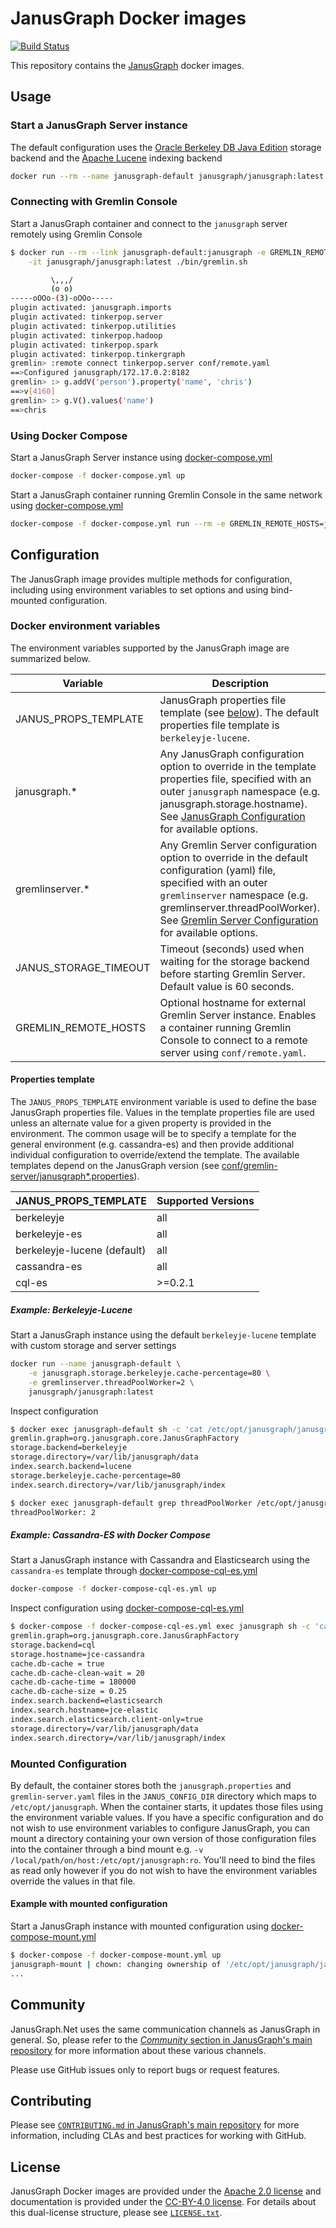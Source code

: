 # JanusGraph Docker images

[![Build Status][travis-img]][travis-url]

This repository contains the [JanusGraph][JG] docker images.

## Usage

### Start a JanusGraph Server instance

The default configuration uses the [Oracle Berkeley DB Java Edition][JG_BDB] storage backend
and the [Apache Lucene][JG_LUCENE] indexing backend

```bash
docker run --rm --name janusgraph-default janusgraph/janusgraph:latest
```

### Connecting with Gremlin Console

Start a JanusGraph container and connect to the `janusgraph` server remotely using Gremlin Console

```bash
$ docker run --rm --link janusgraph-default:janusgraph -e GREMLIN_REMOTE_HOSTS=janusgraph \
    -it janusgraph/janusgraph:latest ./bin/gremlin.sh

         \,,,/
         (o o)
-----oOOo-(3)-oOOo-----
plugin activated: janusgraph.imports
plugin activated: tinkerpop.server
plugin activated: tinkerpop.utilities
plugin activated: tinkerpop.hadoop
plugin activated: tinkerpop.spark
plugin activated: tinkerpop.tinkergraph
gremlin> :remote connect tinkerpop.server conf/remote.yaml
==>Configured janusgraph/172.17.0.2:8182
gremlin> :> g.addV('person').property('name', 'chris')
==>v[4160]
gremlin> :> g.V().values('name')
==>chris
```

### Using Docker Compose

Start a JanusGraph Server instance using [docker-compose.yml](docker-compose.yml)

```bash
docker-compose -f docker-compose.yml up
```

Start a JanusGraph container running Gremlin Console in the same network using
[docker-compose.yml](docker-compose.yml)

```bash
docker-compose -f docker-compose.yml run --rm -e GREMLIN_REMOTE_HOSTS=janusgraph janusgraph ./bin/gremlin.sh
```

## Configuration

The JanusGraph image provides multiple methods for configuration, including using environment
variables to set options and using bind-mounted configuration.

### Docker environment variables

The environment variables supported by the JanusGraph image are summarized below.

| Variable | Description |
| ---- | ---- |
| JANUS_PROPS_TEMPLATE | JanusGraph properties file template (see [below](#properties-template)). The default properties file template is `berkeleyje-lucene`. |
| janusgraph.* | Any JanusGraph configuration option to override in the template properties file, specified with an outer `janusgraph` namespace (e.g. janusgraph.storage.hostname). See [JanusGraph Configuration][JG_CONFIG] for available options. |
| gremlinserver.* | Any Gremlin Server configuration option to override in the default configuration (yaml) file, specified with an outer `gremlinserver` namespace (e.g. gremlinserver.threadPoolWorker). See [Gremlin Server Configuration][GS_CONFIG] for available options. |
| JANUS_STORAGE_TIMEOUT | Timeout (seconds) used when waiting for the storage backend before starting Gremlin Server. Default value is 60 seconds. |
| GREMLIN_REMOTE_HOSTS | Optional hostname for external Gremlin Server instance. Enables a container running Gremlin Console to connect to a remote server using `conf/remote.yaml`. |

#### Properties template

The `JANUS_PROPS_TEMPLATE` environment variable is used to define the base JanusGraph
properties file. Values in the template properties file are used unless an alternate value
for a given property is provided in the environment. The common usage will be to specify 
a template for the general environment (e.g. cassandra-es) and then provide additional 
individual configuration to override/extend the template. The available templates depend 
on the JanusGraph version (see [conf/gremlin-server/janusgraph*.properties][JG_TEMPLATES]).

| JANUS_PROPS_TEMPLATE | Supported Versions |
| ----- | ----- |
| berkeleyje | all |
| berkeleyje-es | all |
| berkeleyje-lucene (default) | all |
| cassandra-es | all |
| cql-es | >=0.2.1 |

##### Example: Berkeleyje-Lucene

Start a JanusGraph instance using the default `berkeleyje-lucene` template with custom
storage and server settings

```bash
docker run --name janusgraph-default \
    -e janusgraph.storage.berkeleyje.cache-percentage=80 \
    -e gremlinserver.threadPoolWorker=2 \
    janusgraph/janusgraph:latest
```

Inspect configuration

```bash
$ docker exec janusgraph-default sh -c 'cat /etc/opt/janusgraph/janusgraph.properties | grep ^[a-z]'
gremlin.graph=org.janusgraph.core.JanusGraphFactory
storage.backend=berkeleyje
storage.directory=/var/lib/janusgraph/data
index.search.backend=lucene
storage.berkeleyje.cache-percentage=80
index.search.directory=/var/lib/janusgraph/index

$ docker exec janusgraph-default grep threadPoolWorker /etc/opt/janusgraph/gremlin-server.yaml
threadPoolWorker: 2
```

##### Example: Cassandra-ES with Docker Compose

Start a JanusGraph instance with Cassandra and Elasticsearch using the `cassandra-es`
template through [docker-compose-cql-es.yml](docker-compose-cql-es.yml)

```bash
docker-compose -f docker-compose-cql-es.yml up
```

Inspect configuration using [docker-compose-cql-es.yml](docker-compose-cql-es.yml)

```bash
$ docker-compose -f docker-compose-cql-es.yml exec janusgraph sh -c 'cat /etc/opt/janusgraph/janusgraph.properties | grep ^[a-z]'
gremlin.graph=org.janusgraph.core.JanusGraphFactory
storage.backend=cql
storage.hostname=jce-cassandra
cache.db-cache = true
cache.db-cache-clean-wait = 20
cache.db-cache-time = 180000
cache.db-cache-size = 0.25
index.search.backend=elasticsearch
index.search.hostname=jce-elastic
index.search.elasticsearch.client-only=true
storage.directory=/var/lib/janusgraph/data
index.search.directory=/var/lib/janusgraph/index
```

### Mounted Configuration

By default, the container stores both the `janusgraph.properties` and `gremlin-server.yaml` files
in the `JANUS_CONFIG_DIR` directory which maps to `/etc/opt/janusgraph`. When the container
starts, it updates those files using the environment variable values. If you have a specific
configuration and do not wish to use environment variables to configure JanusGraph, you can
mount a directory containing your own version of those configuration files into the container
through a bind mount e.g. `-v /local/path/on/host:/etc/opt/janusgraph:ro`. You'll need to bind
the files as read only however if you do not wish to have the environment variables override the 
values in that file.

#### Example with mounted configuration

Start a JanusGraph instance with mounted configuration using [docker-compose-mount.yml](docker-compose-mount.yml)

```bash
$ docker-compose -f docker-compose-mount.yml up
janusgraph-mount | chown: changing ownership of '/etc/opt/janusgraph/janusgraph.properties': Read-only file system
...
```

## Community

JanusGraph.Net uses the same communication channels as JanusGraph in general.
So, please refer to the
[_Community_ section in JanusGraph's main repository][JG_COMMUNITY]
for more information about these various channels.

Please use GitHub issues only to report bugs or request features.

## Contributing

Please see
[`CONTRIBUTING.md` in JanusGraph's main repository][JG_CONTRIBUTING]
for more information, including CLAs and best practices for working with
GitHub.

## License

JanusGraph Docker images are provided under the [Apache 2.0
license](APACHE-2.0.txt) and documentation is provided under the [CC-BY-4.0
license](CC-BY-4.0.txt). For details about this dual-license structure, please
see [`LICENSE.txt`](LICENSE.txt).

[travis-img]: https://travis-ci.org/JanusGraph/janusgraph-docker.svg?branch=master
[travis-url]: https://travis-ci.org/JanusGraph/janusgraph-docker
[JG]: http://janusgraph.org/
[JG_BDB]: https://docs.janusgraph.org/latest/bdb.html
[JG_CONFIG]: https://docs.janusgraph.org/latest/config-ref.html
[JG_LUCENE]: https://docs.janusgraph.org/latest/lucene.html
[JG_TEMPLATES]: https://github.com/search?q=org:JanusGraph+repo:janusgraph+filename:janusgraph.properties%20path:janusgraph-dist/src/assembly/static/conf/gremlin-server
[GS_CONFIG]: http://tinkerpop.apache.org/docs/current/reference/#_configuring_2
[DH]: https://hub.docker.com/
[JG_COMMUNITY]: https://github.com/JanusGraph/janusgraph#community
[JG_CONTRIBUTING]: https://github.com/JanusGraph/janusgraph/blob/master/CONTRIBUTING.md
